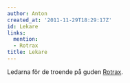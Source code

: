 ```yaml
---
author: Anton
created_at: '2011-11-29T18:29:17Z'
id: Lekare
links:
  mention:
  - Rotrax
title: Lekare
---
```


Ledarna för de troende på guden [Rotrax].

  [Rotrax]: Rotrax
